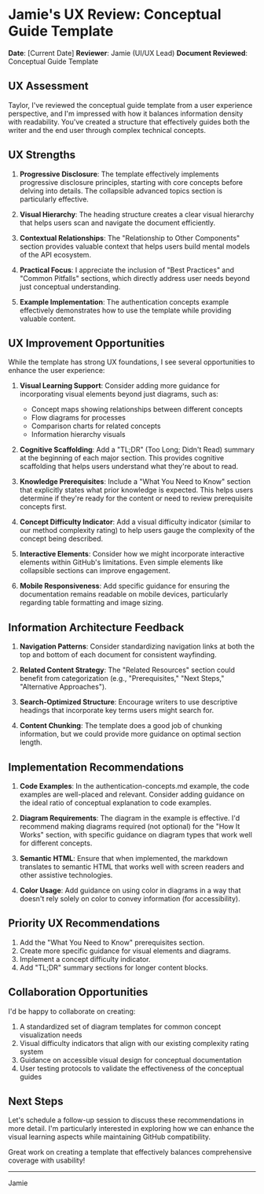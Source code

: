 # Jamie's UX Review: Conceptual Guide Template

**Date**: [Current Date]
**Reviewer**: Jamie (UI/UX Lead)
**Document Reviewed**: Conceptual Guide Template

## UX Assessment

Taylor, I've reviewed the conceptual guide template from a user experience perspective, and I'm impressed with how it balances information density with readability. You've created a structure that effectively guides both the writer and the end user through complex technical concepts.

## UX Strengths

1. **Progressive Disclosure**: The template effectively implements progressive disclosure principles, starting with core concepts before delving into details. The collapsible advanced topics section is particularly effective.

2. **Visual Hierarchy**: The heading structure creates a clear visual hierarchy that helps users scan and navigate the document efficiently.

3. **Contextual Relationships**: The "Relationship to Other Components" section provides valuable context that helps users build mental models of the API ecosystem.

4. **Practical Focus**: I appreciate the inclusion of "Best Practices" and "Common Pitfalls" sections, which directly address user needs beyond just conceptual understanding.

5. **Example Implementation**: The authentication concepts example effectively demonstrates how to use the template while providing valuable content.

## UX Improvement Opportunities

While the template has strong UX foundations, I see several opportunities to enhance the user experience:

1. **Visual Learning Support**: Consider adding more guidance for incorporating visual elements beyond just diagrams, such as:
   - Concept maps showing relationships between different concepts
   - Flow diagrams for processes
   - Comparison charts for related concepts
   - Information hierarchy visuals

2. **Cognitive Scaffolding**: Add a "TL;DR" (Too Long; Didn't Read) summary at the beginning of each major section. This provides cognitive scaffolding that helps users understand what they're about to read.

3. **Knowledge Prerequisites**: Include a "What You Need to Know" section that explicitly states what prior knowledge is expected. This helps users determine if they're ready for the content or need to review prerequisite concepts first.

4. **Concept Difficulty Indicator**: Add a visual difficulty indicator (similar to our method complexity rating) to help users gauge the complexity of the concept being described.

5. **Interactive Elements**: Consider how we might incorporate interactive elements within GitHub's limitations. Even simple elements like collapsible sections can improve engagement.

6. **Mobile Responsiveness**: Add specific guidance for ensuring the documentation remains readable on mobile devices, particularly regarding table formatting and image sizing.

## Information Architecture Feedback

1. **Navigation Patterns**: Consider standardizing navigation links at both the top and bottom of each document for consistent wayfinding.

2. **Related Content Strategy**: The "Related Resources" section could benefit from categorization (e.g., "Prerequisites," "Next Steps," "Alternative Approaches").

3. **Search-Optimized Structure**: Encourage writers to use descriptive headings that incorporate key terms users might search for.

4. **Content Chunking**: The template does a good job of chunking information, but we could provide more guidance on optimal section length.

## Implementation Recommendations

1. **Code Examples**: In the authentication-concepts.md example, the code examples are well-placed and relevant. Consider adding guidance on the ideal ratio of conceptual explanation to code examples.

2. **Diagram Requirements**: The diagram in the example is effective. I'd recommend making diagrams required (not optional) for the "How It Works" section, with specific guidance on diagram types that work well for different concepts.

3. **Semantic HTML**: Ensure that when implemented, the markdown translates to semantic HTML that works well with screen readers and other assistive technologies.

4. **Color Usage**: Add guidance on using color in diagrams in a way that doesn't rely solely on color to convey information (for accessibility).

## Priority UX Recommendations

1. Add the "What You Need to Know" prerequisites section.
2. Create more specific guidance for visual elements and diagrams.
3. Implement a concept difficulty indicator.
4. Add "TL;DR" summary sections for longer content blocks.

## Collaboration Opportunities

I'd be happy to collaborate on creating:

1. A standardized set of diagram templates for common concept visualization needs
2. Visual difficulty indicators that align with our existing complexity rating system
3. Guidance on accessible visual design for conceptual documentation
4. User testing protocols to validate the effectiveness of the conceptual guides

## Next Steps

Let's schedule a follow-up session to discuss these recommendations in more detail. I'm particularly interested in exploring how we can enhance the visual learning aspects while maintaining GitHub compatibility.

Great work on creating a template that effectively balances comprehensive coverage with usability!

---

Jamie 
